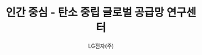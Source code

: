 ---
layout: page
title: 인간 중심 - 탄소 중립 글로벌 공급망 연구센터
start_date: 2023-01-28 08:59:00-0400
end_date: 2030-01-01 08:59:00-0400
author: LG전자(주)
description: 인간 중심 - 탄소 중립 글로벌 공급망 연구센터
importance: 1
category: projects
related_publications: false
---